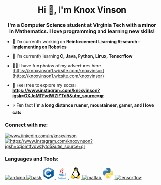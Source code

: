<h1 align="center">Hi 👋, I'm Knox Vinson</h1>
<h3 align="center">I'm a Computer Science student at Virginia Tech with a minor in Mathematics. I love programming and learning new skills!</h3>

- 🔭 I’m currently working on **Reinforcement Learning Research : Implementing on Robotics**

- 🌱 I’m currently learning **C, Java, Python, Linux, Tensorflow**

- 👨‍💻 I have fun photos of my adventures here [https://knoxvinson1.wixsite.com/knoxvinson](https://knoxvinson1.wixsite.com/knoxvinson)

- 💬 Feel free to explore my social **https://www.instagram.com/knoxvinson?igsh=OXJoMTFvdWZlYTd5&utm_source=qr**

- ⚡ Fun fact **I'm a long distance runner, mountaineer, gamer, and I love cats**

<h3 align="left">Connect with me:</h3>
<p align="left">
<a href="https://linkedin.com/in/www.linkedin.com/in/knoxvinson" target="blank"><img align="center" src="https://raw.githubusercontent.com/rahuldkjain/github-profile-readme-generator/master/src/images/icons/Social/linked-in-alt.svg" alt="www.linkedin.com/in/knoxvinson" height="30" width="40" /></a>
<a href="https://instagram.com/https://www.instagram.com/knoxvinson?igsh=oxjomtfvdwzlytd5&utm_source=qr" target="blank"><img align="center" src="https://raw.githubusercontent.com/rahuldkjain/github-profile-readme-generator/master/src/images/icons/Social/instagram.svg" alt="https://www.instagram.com/knoxvinson?igsh=oxjomtfvdwzlytd5&utm_source=qr" height="30" width="40" /></a>
</p>

<h3 align="left">Languages and Tools:</h3>
<p align="left"> <a href="https://www.arduino.cc/" target="_blank" rel="noreferrer"> <img src="https://cdn.worldvectorlogo.com/logos/arduino-1.svg" alt="arduino" width="40" height="40"/> </a> <a href="https://www.gnu.org/software/bash/" target="_blank" rel="noreferrer"> <img src="https://www.vectorlogo.zone/logos/gnu_bash/gnu_bash-icon.svg" alt="bash" width="40" height="40"/> </a> <a href="https://www.cprogramming.com/" target="_blank" rel="noreferrer"> <img src="https://raw.githubusercontent.com/devicons/devicon/master/icons/c/c-original.svg" alt="c" width="40" height="40"/> </a> <a href="https://www.java.com" target="_blank" rel="noreferrer"> <img src="https://raw.githubusercontent.com/devicons/devicon/master/icons/java/java-original.svg" alt="java" width="40" height="40"/> </a> <a href="https://www.linux.org/" target="_blank" rel="noreferrer"> <img src="https://raw.githubusercontent.com/devicons/devicon/master/icons/linux/linux-original.svg" alt="linux" width="40" height="40"/> </a> <a href="https://www.mathworks.com/" target="_blank" rel="noreferrer"> <img src="https://upload.wikimedia.org/wikipedia/commons/2/21/Matlab_Logo.png" alt="matlab" width="40" height="40"/> </a> <a href="https://www.python.org" target="_blank" rel="noreferrer"> <img src="https://raw.githubusercontent.com/devicons/devicon/master/icons/python/python-original.svg" alt="python" width="40" height="40"/> </a> <a href="https://www.tensorflow.org" target="_blank" rel="noreferrer"> <img src="https://www.vectorlogo.zone/logos/tensorflow/tensorflow-icon.svg" alt="tensorflow" width="40" height="40"/> </a> </p>


<!---
knoxdvinson123/knoxdvinson123 is a ✨ special ✨ repository because its `README.md` (this file) appears on your GitHub profile.
You can click the Preview link to take a look at your changes.
--->
